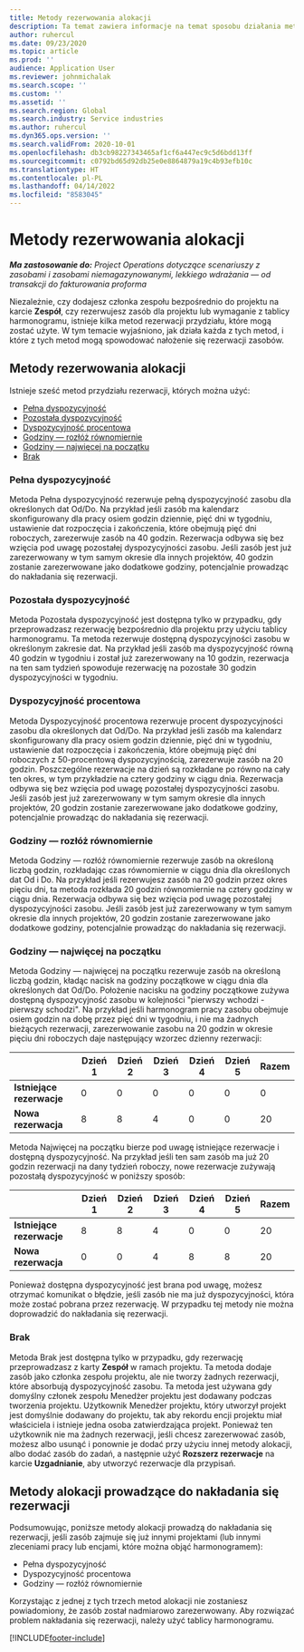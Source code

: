 ```yaml
---
title: Metody rezerwowania alokacji
description: Ta temat zawiera informacje na temat sposobu działania metod alokacji zaliczania w Project Operations.
author: ruhercul
ms.date: 09/23/2020
ms.topic: article
ms.prod: ''
audience: Application User
ms.reviewer: johnmichalak
ms.search.scope: ''
ms.custom: ''
ms.assetid: ''
ms.search.region: Global
ms.search.industry: Service industries
ms.author: ruhercul
ms.dyn365.ops.version: ''
ms.search.validFrom: 2020-10-01
ms.openlocfilehash: db3cb98227343465af1cf6a447ec9c5d6bdd13ff
ms.sourcegitcommit: c0792bd65d92db25e0e8864879a19c4b93efb10c
ms.translationtype: HT
ms.contentlocale: pl-PL
ms.lasthandoff: 04/14/2022
ms.locfileid: "8583045"
---
```

# <a name="booking-allocation-methods"></a>Metody rezerwowania alokacji

_**Ma zastosowanie do:** Project Operations dotyczące scenariuszy z zasobami i zasobami niemagazynowanymi, lekkiego wdrażania — od transakcji do fakturowania proforma_

Niezależnie, czy dodajesz członka zespołu bezpośrednio do projektu na karcie **Zespół**, czy rezerwujesz zasób dla projektu lub wymaganie z tablicy harmonogramu, istnieje kilka metod rezerwacji przydziału, które mogą zostać użyte. W tym temacie wyjaśniono, jak działa każda z tych metod, i które z tych metod mogą spowodować nałożenie się rezerwacji zasobów.

## <a name="booking-allocation-methods"></a>Metody rezerwowania alokacji

Istnieje sześć metod przydziału rezerwacji, których można użyć:

- [Pełna dyspozycyjność](#full)
- [Pozostała dyspozycyjność](#remaining)
- [Dyspozycyjność procentowa](#percentage)
- [Godziny — rozłóż równomiernie](#evenly)
- [Godziny — najwięcej na początku](#front)
- [Brak](#none)

### <a name="full-capacity"></a><a name="full"></a>Pełna dyspozycyjność 
Metoda Pełna dyspozycyjność rezerwuje pełną dyspozycyjność zasobu dla określonych dat Od/Do. Na przykład jeśli zasób ma kalendarz skonfigurowany dla pracy osiem godzin dziennie, pięć dni w tygodniu, ustawienie dat rozpoczęcia i zakończenia, które obejmują pięć dni roboczych, zarezerwuje zasób na 40 godzin. Rezerwacja odbywa się bez wzięcia pod uwagę pozostałej dyspozycyjności zasobu. Jeśli zasób jest już zarezerwowany w tym samym okresie dla innych projektów, 40 godzin zostanie zarezerwowane jako dodatkowe godziny, potencjalnie prowadząc do nakładania się rezerwacji.

### <a name="remaining-capacity"></a><a name="remaining"></a>Pozostała dyspozycyjność
Metoda Pozostała dyspozycyjność jest dostępna tylko w przypadku, gdy przeprowadzasz rezerwację bezpośrednio dla projektu przy użyciu tablicy harmonogramu. Ta metoda rezerwuje dostępną dyspozycyjności zasobu w określonym zakresie dat. Na przykład jeśli zasób ma dyspozycyjność równą 40 godzin w tygodniu i został już zarezerwowany na 10 godzin, rezerwacja na ten sam tydzień spowoduje rezerwację na pozostałe 30 godzin dyspozycyjności w tygodniu.

### <a name="percentage-capacity"></a><a name="percentage"></a>Dyspozycyjność procentowa
Metoda Dyspozycyjność procentowa rezerwuje procent dyspozycyjności zasobu dla określonych dat Od/Do. Na przykład jeśli zasób ma kalendarz skonfigurowany dla pracy osiem godzin dziennie, pięć dni w tygodniu, ustawienie dat rozpoczęcia i zakończenia, które obejmują pięć dni roboczych z 50-procentową dyspozycyjnością, zarezerwuje zasób na 20 godzin. Poszczególne rezerwacje na dzień są rozkładane po równo na cały ten okres, w tym przykładzie na cztery godziny w ciągu dnia. Rezerwacja odbywa się bez wzięcia pod uwagę pozostałej dyspozycyjności zasobu. Jeśli zasób jest już zarezerwowany w tym samym okresie dla innych projektów, 20 godzin zostanie zarezerwowane jako dodatkowe godziny, potencjalnie prowadząc do nakładania się rezerwacji.

### <a name="evenly-distribute-hours"></a><a name="evenly"></a>Godziny — rozłóż równomiernie
Metoda Godziny — rozłóż równomiernie rezerwuje zasób na określoną liczbą godzin, rozkładając czas równomiernie w ciągu dnia dla określonych dat Od i Do. Na przykład jeśli rezerwujesz zasób na 20 godzin przez okres pięciu dni, ta metoda rozkłada 20 godzin równomiernie na cztery godziny w ciągu dnia. Rezerwacja odbywa się bez wzięcia pod uwagę pozostałej dyspozycyjności zasobu. Jeśli zasób jest już zarezerwowany w tym samym okresie dla innych projektów, 20 godzin zostanie zarezerwowane jako dodatkowe godziny, potencjalnie prowadząc do nakładania się rezerwacji.

### <a name="front-load-hours"></a><a name="front"></a>Godziny — najwięcej na początku
Metoda Godziny — najwięcej na początku rezerwuje zasób na określoną liczbą godzin, kładąc nacisk na godziny początkowe w ciągu dnia dla określonych dat Od/Do. Położenie nacisku na godziny początkowe zużywa dostępną dyspozycyjność zasobu w kolejności "pierwszy wchodzi - pierwszy schodzi". Na przykład jeśli harmonogram pracy zasobu obejmuje osiem godzin na dobę przez pięć dni w tygodniu, i nie ma żadnych bieżących rezerwacji, zarezerwowanie zasobu na 20 godzin w okresie pięciu dni roboczych daje następujący wzorzec dzienny rezerwacji: 

|                           |    Dzień 1    |    Dzień 2    |    Dzień 3    |    Dzień 4    |    Dzień 5    |    Razem    |
|---------------------------|-------------|-------------|-------------|-------------|-------------|-------------|
|    **Istniejące rezerwacje**    |    0        |    0        |    0        |    0        |    0        |    0        |
|    **Nowa rezerwacja**          |    8        |    8        |    4        |    0        |    0        |    20       |

Metoda Najwięcej na początku bierze pod uwagę istniejące rezerwacje i dostępną dyspozycyjność. Na przykład jeśli ten sam zasób ma już 20 godzin rezerwacji na dany tydzień roboczy, nowe rezerwacje zużywają pozostałą dyspozycyjność w poniższy sposób:

|                     | Dzień 1 | Dzień 2 | Dzień 3 | Dzień 4 | Dzień 5 | Razem |
|---------------------|-------|-------|-------|-------|-------|-------|
| **Istniejące rezerwacje** | 8     | 8     | 4     | 0     | 0     | 20    |
| **Nowa rezerwacja**       | 0     | 0     | 4     | 8     | 8     | 20    |

Ponieważ dostępna dyspozycyjność jest brana pod uwagę, możesz otrzymać komunikat o błędzie, jeśli zasób nie ma już dyspozycyjności, która może zostać pobrana przez rezerwację. W przypadku tej metody nie można doprowadzić do nakładania się rezerwacji.

### <a name="none"></a><a name="none"></a>Brak
Metoda Brak jest dostępna tylko w przypadku, gdy rezerwację przeprowadzasz z karty **Zespół** w ramach projektu. Ta metoda dodaje zasób jako członka zespołu projektu, ale nie tworzy żadnych rezerwacji, które absorbują dyspozycyjność zasobu. Ta metoda jest używana gdy domyślny członek zespołu Menedżer projektu jest dodawany podczas tworzenia projektu. Użytkownik Menedżer projektu, który utworzył projekt jest domyślnie dodawany do projektu, tak aby rekordu encji projektu miał właściciela i istnieje jedna osoba zatwierdzająca projekt. Ponieważ ten użytkownik nie ma żadnych rezerwacji, jeśli chcesz zarezerwować zasób, możesz albo usunąć i ponownie je dodać przy użyciu innej metody alokacji, albo dodać zasób do zadań, a następnie użyć **Rozszerz rezerwacje** na karcie **Uzgadnianie**, aby utworzyć rezerwacje dla przypisań.

## <a name="allocation-methods-that-lead-to-overbooking"></a>Metody alokacji prowadzące do nakładania się rezerwacji
Podsumowując, poniższe metody alokacji prowadzą do nakładania się rezerwacji, jeśli zasób zajmuje się już innymi projektami (lub innymi zleceniami pracy lub encjami, które można objąć harmonogramem):

- Pełna dyspozycyjność
- Dyspozycyjność procentowa
- Godziny — rozłóż równomiernie

Korzystając z jednej z tych trzech metod alokacji nie zostaniesz powiadomiony, że zasób został nadmiarowo zarezerwowany. Aby rozwiązać problem nakładania się rezerwacji, należy użyć tablicy harmonogramu.


[!INCLUDE[footer-include](../includes/footer-banner.md)]